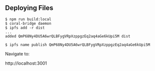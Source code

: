  ## Deploying Files
  
  ```
  $ npm run build:local
  $ coral-bridge daemon
  $ ipfs add -r dist
  ...
  added QmP68Ny4DU5A6wrQLBFygVRpXzppgzEq2aq4aGe6kUpi5M dist
  
  $ ipfs name publish QmP68Ny4DU5A6wrQLBFygVRpXzppgzEq2aq4aGe6kUpi5M
  ```
  
  Navigate to: 
  
  http://localhost:3001

